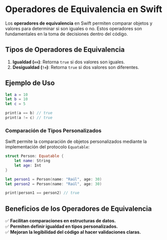 # Operadores de Equivalencia en Swift

Los **operadores de equivalencia** en Swift permiten comparar objetos y valores para determinar si son iguales o no. Estos operadores son fundamentales en la toma de decisiones dentro del código.

## Tipos de Operadores de Equivalencia
1. **Igualdad (`==`)**: Retorna `true` si dos valores son iguales.
2. **Desigualdad (`!=`)**: Retorna `true` si dos valores son diferentes.

## Ejemplo de Uso
```swift
let a = 10
let b = 10
let c = 5

print(a == b) // true
print(a != c) // true
```

### Comparación de Tipos Personalizados
Swift permite la comparación de objetos personalizados mediante la implementación del protocolo `Equatable`:
```swift
struct Person: Equatable {
    let name: String
    let age: Int
}

let person1 = Person(name: "Raúl", age: 30)
let person2 = Person(name: "Raúl", age: 30)

print(person1 == person2) // true
```

## Beneficios de los Operadores de Equivalencia
✅ **Facilitan comparaciones en estructuras de datos.**  
✅ **Permiten definir igualdad en tipos personalizados.**  
✅ **Mejoran la legibilidad del código al hacer validaciones claras.**

